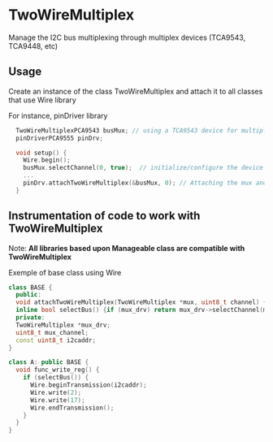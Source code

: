 # TwoWireMultiplex
Manage the I2C bus multiplexing through multiplex devices (TCA9543, TCA9448, etc)

## Usage
Create an instance of the class TwoWireMultiplex and attach it to all classes that use Wire library

For instance, pinDriver library

```C++
  TwoWireMultiplexPCA9543 busMux; // using a TCA9543 device for multiplexing 2 I2C bus
  pinDriverPCA9555 pinDrv;

  void setup() {
    Wire.begin();
    busMux.selectChannel(0, true);  // initialize/configure the device
    ...
    pinDrv.attachTwoWireMultiplex(&busMux, 0); // Attaching the mux and assign pinDrv to channel 0 (first bus of TCA9543)
  }
```

## Instrumentation of code to work with TwoWireMultiplex
Note: **All libraries based upon Manageable class are compatible with TwoWireMultiplex**

Exemple of base class using Wire

```C++
class BASE {
  public:
  void attachTwoWireMultiplex(TwoWireMultiplex *mux, uint8_t channel) {mux_drv=mux; mux_channel=channel;}
  inline bool selectBus() {if (mux_drv) return mux_drv->selectChannel(mux_channel); }
  private:
  TwoWireMultiplex *mux_drv;
  uint8_t mux_channel;
  const uint8_t i2caddr;
}

class A: public BASE {
  void func_write_reg() {
    if (selectBus()) {
      Wire.beginTransmission(i2caddr);
      Wire.write(2);
      Wire.write(17);
      Wire.endTransmission();
    }
  }
}


```
